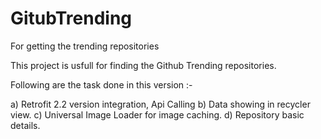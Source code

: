 # GitubTrending
For getting the trending repositories

This project is usfull for finding the Github Trending repositories.

Following are the task done in this version :-

a) Retrofit 2.2 version integration, Api Calling
b) Data showing in recycler view.
c) Universal Image Loader for image caching.
d) Repository basic details.

